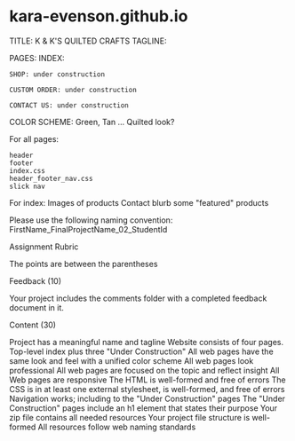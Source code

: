 # kara-evenson.github.io

TITLE: K & K'S QUILTED CRAFTS
TAGLINE:

PAGES:
    INDEX: 

    SHOP: under construction

    CUSTOM ORDER: under construction

    CONTACT US: under construction

COLOR SCHEME: Green, Tan ... Quilted look? 




For all pages:

    header
    footer
    index.css
    header_footer_nav.css
    slick nav 

For index: 
    Images of products
    Contact blurb
    some "featured" products




Please use the following naming convention: FirstName_FinalProjectName_02_StudentId



Assignment Rubric

The points are between the parentheses

Feedback (10) 

Your project includes the comments folder with a completed feedback document in it.

Content (30)

Project has a meaningful name and tagline
Website consists of four pages. Top-level index plus three "Under Construction"
All web pages have the same look and feel with a unified color scheme
All web pages look professional 
All web pages are focused on the topic and reflect insight
All Web pages are responsive
The HTML is well-formed and free of errors
The CSS is in at least one external stylesheet, is well-formed, and free of errors
Navigation works; including to the "Under Construction" pages
The "Under Construction" pages include an h1 element that states their purpose
Your zip file contains all needed resources
Your project file structure is well-formed
All resources follow web naming standards


